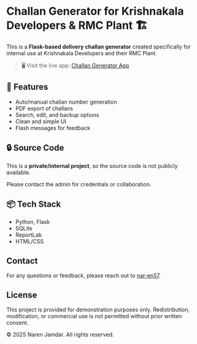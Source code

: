 # Challan Generator for Krishnakala Developers & RMC Plant 🏗️

This is a **Flask-based delivery challan generator** created specifically for internal use at Krishnakala Developers and their RMC Plant.

> 🖥️ Visit the live app: [Challan Generator App](https://challan-generator-app.onrender.com)

## 🚀 Features

- Auto/manual challan number generation
- PDF export of challans
- Search, edit, and backup options
- Clean and simple UI
- Flash messages for feedback

## 🔒 Source Code

This is a **private/internal project**, so the source code is not publicly available.

Please contact the admin for credentials or collaboration.

## 📦 Tech Stack

- Python, Flask
- SQLite
- ReportLab
- HTML/CSS

## Contact

For any questions or feedback, please reach out to [nar-en57](https://github.com/nar-en57).

## License

This project is provided for demonstration purposes only. Redistribution, modification, or commercial use is not permitted without prior written consent.

© 2025 Naren Jamdar. All rights reserved.
